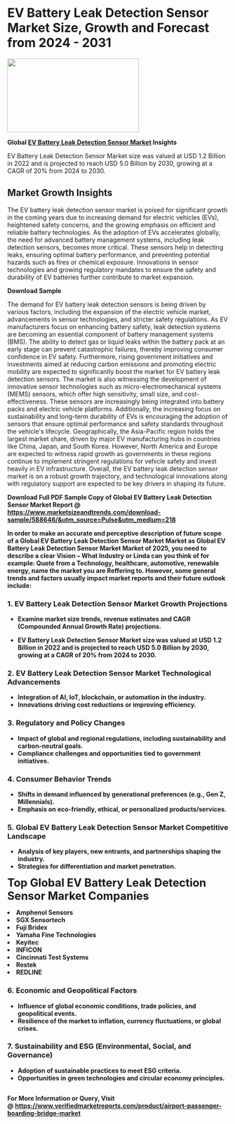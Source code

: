<H1>EV Battery Leak Detection Sensor Market Size, Growth and Forecast from 2024 - 2031</H1><img class="aligncenter size-medium wp-image-584254" src="https://thirdeyenews.in/wp-content/uploads/2024/09/Global-Market-Research-300x168.jpeg" alt="" width="300" height="168" /><p><strong>Global&nbsp;<a href="https://www.marketsizeandtrends.com/download-sample/588646/&amp;utm_source=Pulse&amp;utm_medium=218">EV Battery Leak Detection Sensor Market</a> Insights</strong></p><p>EV Battery Leak Detection Sensor Market size was valued at USD 1.2 Billion in 2022 and is projected to reach USD 5.0 Billion by 2030, growing at a CAGR of 20% from 2024 to 2030.</p><p><h2>Market Growth Insights</h2> <p>The EV battery leak detection sensor market is poised for significant growth in the coming years due to increasing demand for electric vehicles (EVs), heightened safety concerns, and the growing emphasis on efficient and reliable battery technologies. As the adoption of EVs accelerates globally, the need for advanced battery management systems, including leak detection sensors, becomes more critical. These sensors help in detecting leaks, ensuring optimal battery performance, and preventing potential hazards such as fires or chemical exposure. Innovations in sensor technologies and growing regulatory mandates to ensure the safety and durability of EV batteries further contribute to market expansion.</p> <p><strong>Download Sample</strong></p> <p>The demand for EV battery leak detection sensors is being driven by various factors, including the expansion of the electric vehicle market, advancements in sensor technologies, and stricter safety regulations. As EV manufacturers focus on enhancing battery safety, leak detection systems are becoming an essential component of battery management systems (BMS). The ability to detect gas or liquid leaks within the battery pack at an early stage can prevent catastrophic failures, thereby improving consumer confidence in EV safety. Furthermore, rising government initiatives and investments aimed at reducing carbon emissions and promoting electric mobility are expected to significantly boost the market for EV battery leak detection sensors. The market is also witnessing the development of innovative sensor technologies such as micro-electromechanical systems (MEMS) sensors, which offer high sensitivity, small size, and cost-effectiveness. These sensors are increasingly being integrated into battery packs and electric vehicle platforms. Additionally, the increasing focus on sustainability and long-term durability of EVs is encouraging the adoption of sensors that ensure optimal performance and safety standards throughout the vehicle's lifecycle. Geographically, the Asia-Pacific region holds the largest market share, driven by major EV manufacturing hubs in countries like China, Japan, and South Korea. However, North America and Europe are expected to witness rapid growth as governments in these regions continue to implement stringent regulations for vehicle safety and invest heavily in EV infrastructure. Overall, the EV battery leak detection sensor market is on a robust growth trajectory, and technological innovations along with regulatory support are expected to be key drivers in shaping its future. <p><strong></p><p><span class=""><strong>Download Full PDF Sample Copy of Global EV Battery Leak Detection Sensor Market Report</strong> @ <a href="https://www.marketsizeandtrends.com/download-sample/588646/&amp;utm_source=Pulse&amp;utm_medium=218" target="_blank">https://www.marketsizeandtrends.com/download-sample/588646/&amp;utm_source=Pulse&amp;utm_medium=218</a></span></p><p>In order to make an accurate and perceptive description of future scope of a Global&nbsp;EV Battery Leak Detection Sensor Market Market as Global&nbsp;EV Battery Leak Detection Sensor Market Market of 2025, you need to describe a clear Vision &ndash; What Industry or Linda can you think of for example: Quote from a Technology, healthcare, automotive, renewable energy, name the market you are Reffering to. However, some general trends and factors usually impact market reports and their future outlook include:</p><h3>1.&nbsp;<strong>EV Battery Leak Detection Sensor Market Growth Projections</strong></h3><ul><li>Examine market size trends, revenue estimates and CAGR (Compounded Annual Growth Rate) projections.</li><li><p>EV Battery Leak Detection Sensor Market size was valued at USD 1.2 Billion in 2022 and is projected to reach USD 5.0 Billion by 2030, growing at a CAGR of 20% from 2024 to 2030.</p></li></ul><h3>2.&nbsp;<strong>EV Battery Leak Detection Sensor Market Technological Advancements</strong></h3><ul><li>Integration of AI, IoT, blockchain, or automation in the industry.</li><li>Innovations driving cost reductions or improving efficiency.</li></ul><h3>3.&nbsp;<strong>Regulatory and Policy Changes</strong></h3><ul><li>Impact of global and regional regulations, including sustainability and carbon-neutral goals.</li><li>Compliance challenges and opportunities tied to government initiatives.</li></ul><h3>4.&nbsp;<strong>Consumer Behavior Trends</strong></h3><ul><li>Shifts in demand influenced by generational preferences (e.g., Gen Z, Millennials).</li><li>Emphasis on eco-friendly, ethical, or personalized products/services.</li></ul><h3>5.&nbsp;<strong>Global EV Battery Leak Detection Sensor Market Competitive Landscape</strong></h3><ul><li>Analysis of key players, new entrants, and partnerships shaping the industry.</li><li>Strategies for differentiation and market penetration.</li></ul><p data-pm-slice="1 1 []"><span style="color: inherit; font-family: inherit; font-size: 25px;">Top Global EV Battery Leak Detection Sensor Market Companies</span></p><div class="" data-test-id=""><p><li>Amphenol Sensors</li><li> SGX Sensortech</li><li> Fuji Bridex</li><li> Yamaha Fine Technologies</li><li> Keyitec</li><li> INFICON</li><li> Cincinnati Test Systems</li><li> Restek</li><li> REDLINE</li></p></div><h3>6.&nbsp;<strong>Economic and Geopolitical Factors</strong></h3><ul><li>Influence of global economic conditions, trade policies, and geopolitical events.</li><li>Resilience of the market to inflation, currency fluctuations, or global crises.</li></ul><h3>7.&nbsp;<strong>Sustainability and ESG (Environmental, Social, and Governance)</strong></h3><ul><li>Adoption of sustainable practices to meet ESG criteria.</li><li>Opportunities in green technologies and circular economy principles.</li></ul><h2><strong style="font-size: 14px;">For More Information or Query, Visit @&nbsp;</strong><a style="background-color: #ffffff; font-size: 14px;" href="https://www.marketsizeandtrends.com/report/ev-battery-leak-detection-sensor-market/" target="_blank">https://www.verifiedmarketreports.com/product/airport-passenger-boarding-bridge-market</a></h2>
